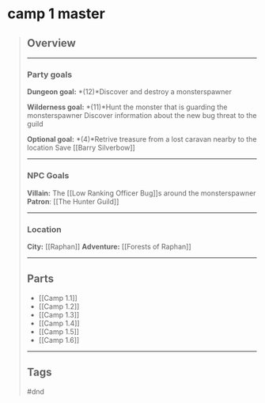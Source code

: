 # camp 1 master

> ## Overview
>
> ______________________________________________________________________
>
> ### Party goals
>
> **Dungeon goal:**
> \*(12)\*Discover and destroy a monsterspawner
>
> **Wilderness goal:**
> \*(11)\*Hunt the monster that is guarding the monsterspawner
> Discover information about the new bug threat to the guild
>
> **Optional goal:**
> \*(4)\*Retrive treasure from a lost caravan nearby to the location
> Save \[[Barry Silverbow]\]
>
> ______________________________________________________________________
>
> ### NPC Goals
>
> **Villain:** The \[[Low Ranking Officer Bug]\]s around the monsterspawner
> **Patron**: \[[The Hunter Guild]\]
>
> ______________________________________________________________________
>
> ### Location
>
> **City:** \[[Raphan]\]
> **Adventure:** \[[Forests of Raphan]\]
>
> ______________________________________________________________________
>
> ## Parts
>
> - \[[Camp 1.1]\]
> - \[[Camp 1.2]\]
> - \[[Camp 1.3]\]
> - \[[Camp 1.4]\]
> - \[[Camp 1.5]\]
> - \[[Camp 1.6]\]
>
> ______________________________________________________________________
>
> ## Tags
>
> #dnd
